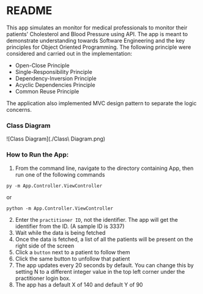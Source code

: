 # README    

This app simulates an monitor for medical professionals to monitor their patients' Cholesterol and Blood Pressure using API.
The app is meant to demonstrate understanding towards Software Engineering and the key principles for Object Oriented Programming.
The following principle were considered and carried out in the implementation:
- Open-Close Principle
- Single-Responsibility Principle
- Dependency-Inversion Principle
- Acyclic Dependencies Principle
- Common Reuse Principle

The application also implemented MVC design pattern to separate the logic concerns.


### Class Diagram
![Class Diagram](./Class\ Diagram.png)

### How to Run the App:  
1. From the command line, navigate to the directory containing App, then run one of the following commands
```
py -m App.Controller.ViewController 
```
or
```
python -m App.Controller.ViewController
```
2. Enter the `practitioner ID`, not the identifier. The app will get the identifier from the ID. (A sample ID is 3337)
3. Wait while the data is being fetched  
4. Once the data is fetched, a list of all the patients will be present on the right side of the screen  
5. Click a `button` next to a patient to follow them  
6. Click the same button to unfollow that patient  
7. The app updates every 20 seconds by default. You can change this by setting N to a different integer value in the top left corner under the practitioner login box.  
8. The app has a default X of 140 and default Y of 90
